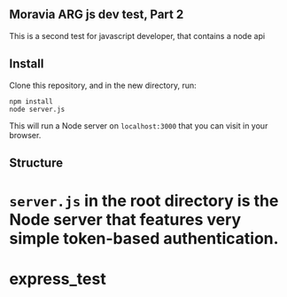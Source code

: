 ## Moravia ARG js dev test, Part 2

This is a second test for javascript developer, that contains a node api

## Install

Clone this repository, and in the new directory, run:

    npm install
    node server.js

This will run a Node server on `localhost:3000` that you can visit in
your browser.

## Structure

`server.js` in the root directory is the Node server that features
very simple token-based authentication. 
=======
express_test
============

